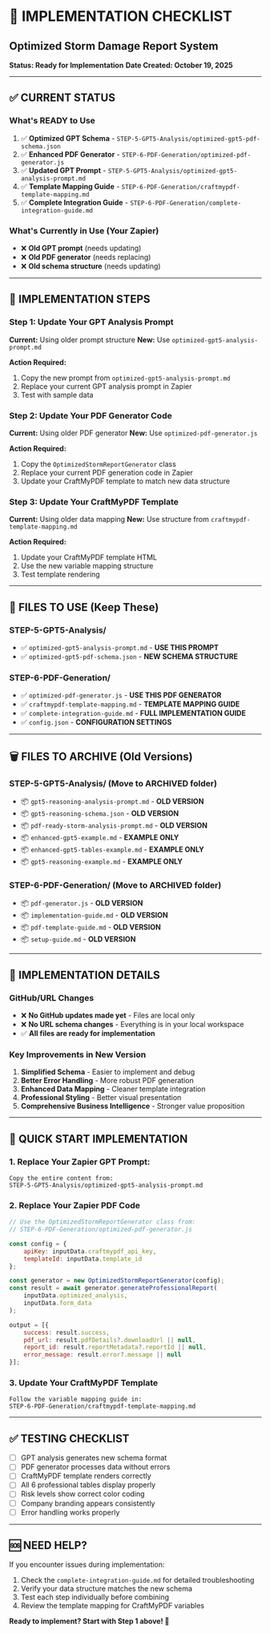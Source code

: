 # 🚀 IMPLEMENTATION CHECKLIST

## Optimized Storm Damage Report System

**Status: Ready for Implementation**
**Date Created: October 19, 2025**

---

## ✅ **CURRENT STATUS**

### What's READY to Use

1. ✅ **Optimized GPT Schema** - `STEP-5-GPT5-Analysis/optimized-gpt5-pdf-schema.json`
2. ✅ **Enhanced PDF Generator** - `STEP-6-PDF-Generation/optimized-pdf-generator.js`
3. ✅ **Updated GPT Prompt** - `STEP-5-GPT5-Analysis/optimized-gpt5-analysis-prompt.md`
4. ✅ **Template Mapping Guide** - `STEP-6-PDF-Generation/craftmypdf-template-mapping.md`
5. ✅ **Complete Integration Guide** - `STEP-6-PDF-Generation/complete-integration-guide.md`

### What's Currently in Use (Your Zapier)

- ❌ **Old GPT prompt** (needs updating)
- ❌ **Old PDF generator** (needs replacing)
- ❌ **Old schema structure** (needs updating)

---

## 🔄 **IMPLEMENTATION STEPS**

### Step 1: Update Your GPT Analysis Prompt

**Current:** Using older prompt structure
**New:** Use `optimized-gpt5-analysis-prompt.md`

**Action Required:**

1. Copy the new prompt from `optimized-gpt5-analysis-prompt.md`
2. Replace your current GPT analysis prompt in Zapier
3. Test with sample data

### Step 2: Update Your PDF Generator Code

**Current:** Using older PDF generator
**New:** Use `optimized-pdf-generator.js`

**Action Required:**

1. Copy the `OptimizedStormReportGenerator` class
2. Replace your current PDF generation code in Zapier
3. Update your CraftMyPDF template to match new data structure

### Step 3: Update Your CraftMyPDF Template

**Current:** Using older data mapping
**New:** Use structure from `craftmypdf-template-mapping.md`

**Action Required:**

1. Update your CraftMyPDF template HTML
2. Use the new variable mapping structure
3. Test template rendering

---

## 📂 **FILES TO USE (Keep These)**

### STEP-5-GPT5-Analysis/

- ✅ `optimized-gpt5-analysis-prompt.md` - **USE THIS PROMPT**
- ✅ `optimized-gpt5-pdf-schema.json` - **NEW SCHEMA STRUCTURE**

### STEP-6-PDF-Generation/

- ✅ `optimized-pdf-generator.js` - **USE THIS PDF GENERATOR**
- ✅ `craftmypdf-template-mapping.md` - **TEMPLATE MAPPING GUIDE**
- ✅ `complete-integration-guide.md` - **FULL IMPLEMENTATION GUIDE**
- ✅ `config.json` - **CONFIGURATION SETTINGS**

---

## 🗑️ **FILES TO ARCHIVE (Old Versions)**

### STEP-5-GPT5-Analysis/ (Move to ARCHIVED folder)

- 📦 `gpt5-reasoning-analysis-prompt.md` - **OLD VERSION**
- 📦 `gpt5-reasoning-schema.json` - **OLD VERSION**
- 📦 `pdf-ready-storm-analysis-prompt.md` - **OLD VERSION**
- 📦 `enhanced-gpt5-example.md` - **EXAMPLE ONLY**
- 📦 `enhanced-gpt5-tables-example.md` - **EXAMPLE ONLY**
- 📦 `gpt5-reasoning-example.md` - **EXAMPLE ONLY**

### STEP-6-PDF-Generation/ (Move to ARCHIVED folder)

- 📦 `pdf-generator.js` - **OLD VERSION**
- 📦 `implementation-guide.md` - **OLD VERSION**
- 📦 `pdf-template-guide.md` - **OLD VERSION**
- 📦 `setup-guide.md` - **OLD VERSION**

---

## 🔧 **IMPLEMENTATION DETAILS**

### GitHub/URL Changes

- ❌ **No GitHub updates made yet** - Files are local only
- ❌ **No URL schema changes** - Everything is in your local workspace
- ✅ **All files are ready for implementation**

### Key Improvements in New Version

1. **Simplified Schema** - Easier to implement and debug
2. **Better Error Handling** - More robust PDF generation
3. **Enhanced Data Mapping** - Cleaner template integration
4. **Professional Styling** - Better visual presentation
5. **Comprehensive Business Intelligence** - Stronger value proposition

---

## 🚀 **QUICK START IMPLEMENTATION**

### 1. Replace Your Zapier GPT Prompt:

```text
Copy the entire content from:
STEP-5-GPT5-Analysis/optimized-gpt5-analysis-prompt.md
```

### 2. Replace Your Zapier PDF Code

```javascript
// Use the OptimizedStormReportGenerator class from:
// STEP-6-PDF-Generation/optimized-pdf-generator.js

const config = {
    apiKey: inputData.craftmypdf_api_key,
    templateId: inputData.template_id
};

const generator = new OptimizedStormReportGenerator(config);
const result = await generator.generateProfessionalReport(
    inputData.optimized_analysis,
    inputData.form_data
);

output = [{
    success: result.success,
    pdf_url: result.pdfDetails?.downloadUrl || null,
    report_id: result.reportMetadata?.reportId || null,
    error_message: result.error?.message || null
}];
```

### 3. Update Your CraftMyPDF Template

```
Follow the variable mapping guide in:
STEP-6-PDF-Generation/craftmypdf-template-mapping.md
```

---

## ✅ **TESTING CHECKLIST**

- [ ] GPT analysis generates new schema format
- [ ] PDF generator processes data without errors
- [ ] CraftMyPDF template renders correctly
- [ ] All 6 professional tables display properly
- [ ] Risk levels show correct color coding
- [ ] Company branding appears consistently
- [ ] Error handling works properly

---

## 🆘 **NEED HELP?**

If you encounter issues during implementation:

1. Check the `complete-integration-guide.md` for detailed troubleshooting
2. Verify your data structure matches the new schema
3. Test each step individually before combining
4. Review the template mapping for CraftMyPDF variables

**Ready to implement? Start with Step 1 above! 🚀**
